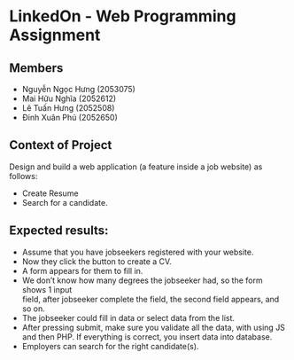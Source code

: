 # LinkedOn - Web Programming Assignment
## Members
- Nguyễn Ngọc Hưng (2053075)
- Mai Hữu Nghĩa (2052612)
- Lê Tuấn Hưng (2052508)
- Đinh Xuân Phú (2052650)

## Context of Project
Design	and	build	a	web	application	(a	feature	inside	a	job	website)	as	follows:
- Create Resume
- Search for a candidate.

## Expected	results:
- Assume that you have jobseekers registered with your website.
- Now	they	click	the	button	to	create	a	CV.
- A	form	appears	for	them	to	fill	in.
- We	don’t	know	how	many	degrees	the	jobseeker	had,	so	the	form	shows	1	input	
field,	after	jobseeker	complete	the	field,	the	second	field	appears,	and	so	on.
- The	jobseeker	could	fill	in data	or	select data from	the	list.
- After	pressing	submit,	make	sure	you	validate	all	the	data,	with	using	JS	and	then	PHP.	If	everything	is	correct,	you	insert	data	into	database.
- Employers	can	search	for	the	right	candidate(s).
